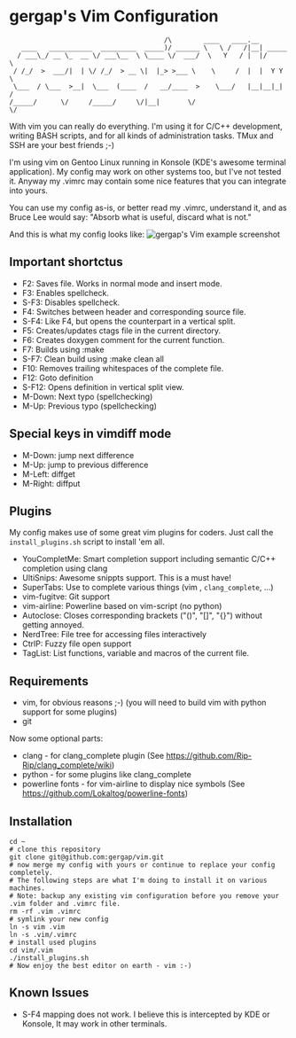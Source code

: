gergap's Vim Configuration
==========================
                                           /\        ____   ____.__
       ____   ___________  _________  _____)/ ______ \   \ /   /|__| _____
      / ___\_/ __ \_  __ \/ ___\__  \ \____ \/  ___/  \   Y   / |  |/     \
     / /_/  >  ___/|  | \/ /_/  > __ \|  |_> >___ \    \     /  |  |  Y Y  \
     \___  / \___  >__|  \___  (____  /   __/____  >    \___/   |__|__|_|  /
    /_____/      \/     /_____/     \/|__|       \/                      \/


With vim you can really do everything. I'm using it for C/C++ development,
writing BASH scripts, and for all kinds of administration tasks. TMux and SSH are
your best friends ;-)

I'm using vim on Gentoo Linux running in Konsole (KDE's awesome terminal application).
My config may work on other systems too, but I've not tested it.
Anyway my .vimrc may contain some nice features that you can integrate into yours.

You can use my config as-is, or better read my .vimrc, understand it, and as
Bruce Lee would say: "Absorb what is useful, discard what is not."

And this is what my config looks like:
![gergap's Vim example screenshot][vim-gergap]

Important shortctus
-------------------

* F2: Saves file. Works in normal mode and insert mode.
* F3: Enables spellcheck.
* S-F3: Disables spellcheck.
* F4: Switches between header and corresponding source file.
* S-F4: Like F4, but opens the counterpart in a vertical split.
* F5: Creates/updates ctags file in the current directory.
* F6: Creates doxygen comment for the current function.
* F7: Builds using :make
* S-F7: Clean build using :make clean all
* F10: Removes trailing whitespaces of the complete file.
* F12: Goto definition
* S-F12: Opens definition in vertical split view.
* M-Down: Next typo (spellchecking)
* M-Up:   Previous typo (spellchecking)

Special keys in vimdiff mode
----------------------------

* M-Down: jump next difference
* M-Up:   jump to previous difference
* M-Left: diffget
* M-Right: diffput

Plugins
-------

My config makes use of some great vim plugins for coders. Just call the `install_plugins.sh` script to install 'em
all.

* YouCompletMe: Smart completion support including semantic C/C++ completion using clang
* UltiSnips: Awesome snippts support. This is a must have!
* SuperTabs: Use <tab> to complete various things (vim <c-p>, `clang_complete`, ...)
* vim-fugitve: Git support
* vim-airline: Powerline based on vim-script (no python)
* Autoclose: Closes corresponding brackets ("()", "[]", "{}") without getting annoyed.
* NerdTree: File tree for accessing files interactively
* CtrlP: Fuzzy file open support
* TagList: List functions, variable and macros of the current file.


Requirements
------------

* vim, for obvious reasons ;-) (you will need to build vim with python support for some plugins)
* git

Now some optional parts:

* clang - for clang_complete plugin (See https://github.com/Rip-Rip/clang_complete/wiki)
* python - for some plugins like clang_complete
* powerline fonts - for vim-airline to display nice symbols (See https://github.com/Lokaltog/powerline-fonts)

Installation
------------

    cd ~
    # clone this repository
    git clone git@github.com:gergap/vim.git
    # now merge my config with yours or continue to replace your config completely.
    # The following steps are what I'm doing to install it on various machines.
    # Note: backup any existing vim configuration before you remove your .vim folder and .vimrc file.
    rm -rf .vim .vimrc
    # symlink your new config
    ln -s vim .vim
    ln -s .vim/.vimrc
    # install used plugins
    cd vim/.vim
    ./install_plugins.sh
    # Now enjoy the best editor on earth - vim :-)

Known Issues
------------

* S-F4 mapping does not work. I believe this is intercepted by KDE or Konsole, It may work in other terminals.

[vim-gergap]: https://raw.github.com/gergap/vim/master/vim-gergap.png

